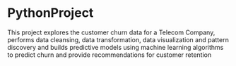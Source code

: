 # PythonProject
This project explores the customer churn data for a Telecom Company, performs data cleansing, data transformation, data visualization and pattern discovery and builds predictive models using machine learning algorithms to predict churn and provide recommendations for customer retention

